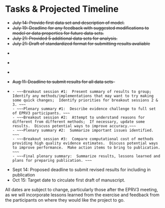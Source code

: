 # Tasks & Projected Timeline

* ~~July 14:  Provide first data set and description of model.~~
* ~~July 19:  Deadline for any feedback with suggested modifications to model or data properties for future data sets.~~
* ~~July 21:  Provided 5 additional data sets for analysis.~~
* ~~July 21: Draft of standardized format for submitting results avaliable~~
* ~~~July 28:  Recommended Deadline to provide results in standardized format for first data set.~~~
* ~~~Aug 4:  Provide updates to standardized format for submitting results~~~
* ~~~Aug 4:  Attempt to provide obvious feedback (e.g., "your estimate was way off, please check that you don't have a typeo in your priors or other obvious bug")~~~
* ~~Aug 11:  Deadline to submit results for all data sets-~~
* ~~~Aug 14-17:  EPRV3 Meeting ~~~
  - ~~~Breakout session #1:  Present summary of results to group; Identify any methods/implementations that may want to try making some quick changes;  Identify priorities for breakout sessions 2 & 3. ~~~
  - ~~~Plenary summary #1:  Describe evidence challenge to full set of EPRV3 participants. ~~~
  - ~~~Breakout session #2:  Attempt to understand reasons for different from different methods;  If necessary, update some results.  Discuss potential ways to improve accuracy.~~~
  - ~~~Plenary summary #2:  Summarize important issues identified. ~~~
  - ~~~Breakout session #3:  Compare computational cost of methods providing high quality evidence estimates.  Discuss potential ways to improve performance.  Make action items to bring to publication.  ~~~
  - ~~~Final plenary summary:  Summarize results, lessons learned and plans for preparing publication. ~~~
* Sept 14:  Proposed deadline to submit revised results for including in publication
* Oct 15:  Target date to circulate first draft of manuscript.  

All dates are subject to change, particularly those after the EPRV3 meeting, as we will incorporate lessons learned from the exercise and feedback from the participants on where they would like the project to go.

